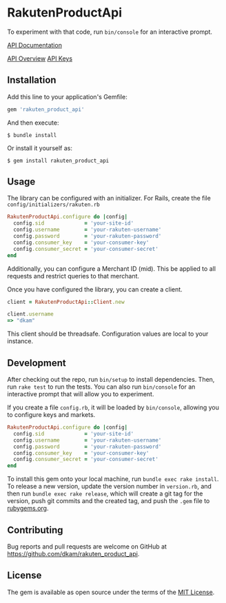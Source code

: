 # RakutenProductApi

To experiment with that code, run `bin/console` for an interactive prompt.

[API Documentation](https://developers.rakutenmarketing.com/console/registry/resource/_system/governance/apimgt/applicationdata/provider/RakutenMarketing/artifacts/API_Developer_Portal-Acquiring_Your_Access_Token_Guide.pdf)

[API Overview](https://developers.rakutenmarketing.com/subscribe/)
[API Keys](https://developers.rakutenmarketing.com/subscribe/site/pages/subscriptions.jag)

## Installation

Add this line to your application's Gemfile:

```ruby
gem 'rakuten_product_api'
```

And then execute:

    $ bundle install

Or install it yourself as:

    $ gem install rakuten_product_api

## Usage

The library can be configured with an initializer. For Rails, create the file `config/initializers/rakuten.rb`

```ruby
RakutenProductApi.configure do |config|
  config.sid             = 'your-site-id'
  config.username        = 'your-rakuten-username'
  config.password        = 'your-rakuten-password'
  config.consumer_key    = 'your-consumer-key'
  config.consumer_secret = 'your-consumer-secret'
end
```

Additionally, you can configure a Merchant ID (mid).  This be applied to all requests and restrict queries to that merchant.

Once you have configured the library, you can create a client.

```ruby
client = RakutenProductApi::Client.new

client.username
=> "dkam"
```

This client should be threadsafe.  Configuration values are local to your instance.


## Development

After checking out the repo, run `bin/setup` to install dependencies. Then, run `rake test` to run the tests. You can also run `bin/console` for an interactive prompt that will allow you to experiment.

If you create a file `config.rb`, it will be loaded by `bin/console`, allowing you to configure keys and markets.

```ruby
RakutenProductApi.configure do |config|
  config.sid             = 'your-site-id'
  config.username        = 'your-rakuten-username'
  config.password        = 'your-rakuten-password'
  config.consumer_key    = 'your-consumer-key'
  config.consumer_secret = 'your-consumer-secret'
end
```


To install this gem onto your local machine, run `bundle exec rake install`. To release a new version, update the version number in `version.rb`, and then run `bundle exec rake release`, which will create a git tag for the version, push git commits and the created tag, and push the `.gem` file to [rubygems.org](https://rubygems.org).

## Contributing

Bug reports and pull requests are welcome on GitHub at https://github.com/dkam/rakuten_product_api.

## License

The gem is available as open source under the terms of the [MIT License](https://opensource.org/licenses/MIT).

